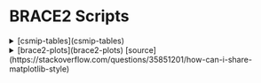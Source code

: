 # BRACE2 Scripts

<details>
<summary>
[csmip-tables](csmip-tables)
</summary>
  Contributors: @claudioperez
</details>

<details>
<summary>
[brace2-plots](brace2-plots) [source](https://stackoverflow.com/questions/35851201/how-can-i-share-matplotlib-style)
</summary>
  Contributors: @claudioperez, Arpit Nema
</details>

